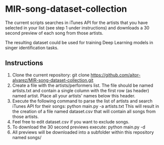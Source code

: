 # MIR-song-dataset-collection

The current scripts searches in iTunes API for the artists that you have selected in your list (see step 1 under instructions) and downloads a 30 second preview of each song from those artists.

The resulting dataset could be used for training Deep Learning models in singer identification tasks.

## Instructions

1. Clone the current repository: git clone https://github.com/aitor-alvarez/MIR-song-dataset-collection.git 
2. Create a file with the artists/performers list. The file should be named artists.txt and contain a single column with the first row (as header) named artist. Place all your artists' names below this header.
3. Execute the following command to parse the list of artists and search iTunes API for their songs: python main.py -a artists.txt This will result in the creation of a file named dataset.csv that will contain all songs from those artists.
4. Feel free to edit dataset.csv if you want to exclude songs.
5. To download the 30 second previews execute: python main.py -d
6. All previews will be downloaded into a subfolder within this repository named songs/

   
